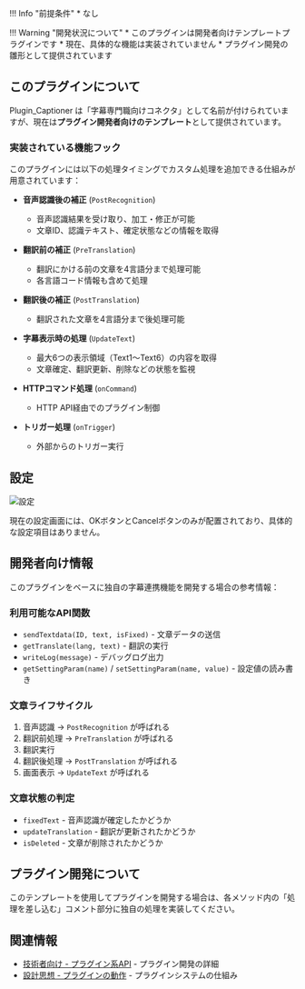 !!! Info "前提条件"
    * なし

!!! Warning "開発状況について"
    * このプラグインは開発者向けテンプレートプラグインです
    * 現在、具体的な機能は実装されていません
    * プラグイン開発の雛形として提供されています

## このプラグインについて

Plugin_Captioner は「字幕専門職向けコネクタ」として名前が付けられていますが、現在は**プラグイン開発者向けのテンプレート**として提供されています。

### 実装されている機能フック

このプラグインには以下の処理タイミングでカスタム処理を追加できる仕組みが用意されています：

* **音声認識後の補正** (`PostRecognition`)
  - 音声認識結果を受け取り、加工・修正が可能
  - 文章ID、認識テキスト、確定状態などの情報を取得

* **翻訳前の補正** (`PreTranslation`) 
  - 翻訳にかける前の文章を4言語分まで処理可能
  - 各言語コード情報も含めて処理

* **翻訳後の補正** (`PostTranslation`)
  - 翻訳された文章を4言語分まで後処理可能

* **字幕表示時の処理** (`UpdateText`)
  - 最大6つの表示領域（Text1～Text6）の内容を取得
  - 文章確定、翻訳更新、削除などの状態を監視

* **HTTPコマンド処理** (`onCommand`)
  - HTTP API経由でのプラグイン制御

* **トリガー処理** (`onTrigger`)
  - 外部からのトリガー実行

## 設定

![設定](images/plugin_captioner_p2.png)

現在の設定画面には、OKボタンとCancelボタンのみが配置されており、具体的な設定項目はありません。

## 開発者向け情報

このプラグインをベースに独自の字幕連携機能を開発する場合の参考情報：

### 利用可能なAPI関数

* `sendTextdata(ID, text, isFixed)` - 文章データの送信
* `getTranslate(lang, text)` - 翻訳の実行
* `writeLog(message)` - デバッグログ出力
* `getSettingParam(name)` / `setSettingParam(name, value)` - 設定値の読み書き

### 文章ライフサイクル

1. 音声認識 → `PostRecognition` が呼ばれる
2. 翻訳前処理 → `PreTranslation` が呼ばれる  
3. 翻訳実行
4. 翻訳後処理 → `PostTranslation` が呼ばれる
5. 画面表示 → `UpdateText` が呼ばれる

### 文章状態の判定

* `fixedText` - 音声認識が確定したかどうか
* `updateTranslation` - 翻訳が更新されたかどうか  
* `isDeleted` - 文章が削除されたかどうか

## プラグイン開発について

このテンプレートを使用してプラグインを開発する場合は、各メソッド内の「処理を差し込む」コメント部分に独自の処理を実装してください。

## 関連情報

* [技術者向け - プラグイン系API](../tech/tech_api_plugin.md) - プラグイン開発の詳細
* [設計思想 - プラグインの動作](../design/plugin_rule.md) - プラグインシステムの仕組み